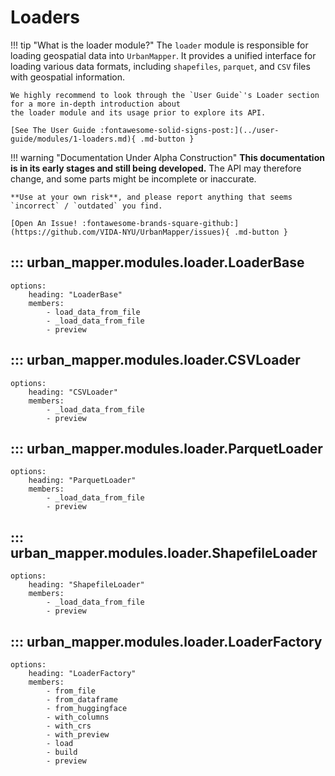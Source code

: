# Loaders

!!! tip "What is the loader module?"
    The `loader` module is responsible for loading geospatial data into `UrbanMapper`. 
    It provides a unified interface for loading various data formats, including `shapefiles`, `parquet`, and `CSV` files 
    with geospatial information.

    We highly recommend to look through the `User Guide`'s Loader section for a more in-depth introduction about
    the loader module and its usage prior to explore its API.

    [See The User Guide :fontawesome-solid-signs-post:](../user-guide/modules/1-loaders.md){ .md-button } 

!!! warning "Documentation Under Alpha Construction"
    **This documentation is in its early stages and still being developed.** The API may therefore change, 
    and some parts might be incomplete or inaccurate.  

    **Use at your own risk**, and please report anything that seems `incorrect` / `outdated` you find.

    [Open An Issue! :fontawesome-brands-square-github:](https://github.com/VIDA-NYU/UrbanMapper/issues){ .md-button }

## ::: urban_mapper.modules.loader.LoaderBase
    options:
        heading: "LoaderBase"
        members:
            - load_data_from_file 
            - _load_data_from_file 
            - preview

## ::: urban_mapper.modules.loader.CSVLoader
    options:
        heading: "CSVLoader"
        members:
            - _load_data_from_file 
            - preview

## ::: urban_mapper.modules.loader.ParquetLoader
    options:
        heading: "ParquetLoader"
        members:
            - _load_data_from_file 
            - preview

## ::: urban_mapper.modules.loader.ShapefileLoader
    options:
        heading: "ShapefileLoader"
        members:
            - _load_data_from_file 
            - preview

## ::: urban_mapper.modules.loader.LoaderFactory
    options:
        heading: "LoaderFactory"
        members:
            - from_file 
            - from_dataframe
            - from_huggingface
            - with_columns
            - with_crs
            - with_preview
            - load
            - build
            - preview